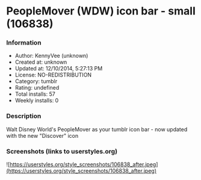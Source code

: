 # PeopleMover (WDW) icon bar - small (106838)

### Information
- Author: KennyVee (unknown)
- Created at: unknown
- Updated at: 12/10/2014, 5:27:13 PM
- License: NO-REDISTRIBUTION
- Category: tumblr
- Rating: undefined
- Total installs: 57
- Weekly installs: 0


### Description
Walt Disney World's PeopleMover as your tumblr icon bar - now updated with the new "Discover" icon


### Screenshots (links to userstyles.org)
![https://userstyles.org/style_screenshots/106838_after.jpeg](https://userstyles.org/style_screenshots/106838_after.jpeg)


